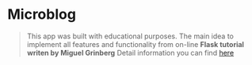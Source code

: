 # Microblog
>This app was built with educational purposes. The main idea to implement all features and functionality from on-line **Flask tutorial writen by Miguel Grinberg**
>Detail information you can find [here](https://blog.miguelgrinberg.com/post/the-flask-mega-tutorial-part-i-hello-world)
